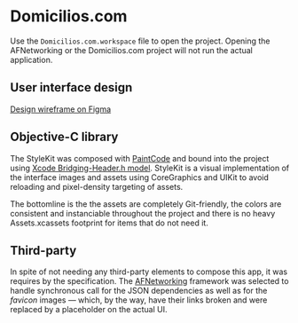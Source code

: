 # Domicilios.com

Use the `Domicilios.com.workspace` file to open the project. Opening the AFNetworking or the Domicilios.com project will not run the actual application.

## User interface design

[Design wireframe on Figma](https://www.figma.com/file/L0GcMnPspSFjtlPjPRQrMjtJ/Wireframes)

## Objective-C library

The StyleKit was composed with [PaintCode](https://www.paintcodeapp.com) and bound into the project using [Xcode Bridging-Header.h model](https://developer.apple.com/library/content/documentation/Swift/Conceptual/BuildingCocoaApps/MixandMatch.html).
StyleKit is a visual implementation of the interface images and assets using CoreGraphics and UIKit to avoid reloading and pixel-density targeting of assets.

The bottomline is the the assets are completely Git-friendly, the colors are consistent and instanciable throughout the project and there is no heavy Assets.xcassets footprint for items that do not need it.

## Third-party

In spite of not needing any third-party elements to compose this app, it was requires by the specification.
The [AFNetworking](https://github.com/AFNetworking/AFNetworking) framework was selected to handle synchronous call for the JSON dependencies as well as for the *favicon* images — which, by the way, have their links broken and were replaced by a placeholder on the actual UI.
